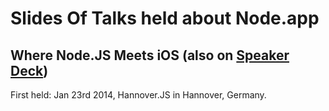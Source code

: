 # Slides Of Talks held about Node.app

## Where Node.JS Meets iOS (also on [Speaker Deck](https://speakerdeck.com/srijs/where-node-dot-js-meets-ios))

First held: Jan 23rd 2014, Hannover.JS in Hannover, Germany.
